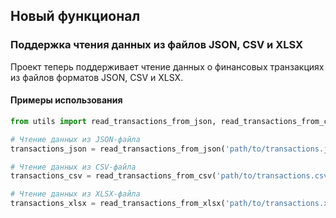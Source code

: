 ## Новый функционал

### Поддержка чтения данных из файлов JSON, CSV и XLSX

Проект теперь поддерживает чтение данных о финансовых транзакциях из файлов форматов JSON, CSV и XLSX.

#### Примеры использования

```python
from utils import read_transactions_from_json, read_transactions_from_csv, read_transactions_from_xlsx

# Чтение данных из JSON-файла
transactions_json = read_transactions_from_json('path/to/transactions.json')

# Чтение данных из CSV-файла
transactions_csv = read_transactions_from_csv('path/to/transactions.csv')

# Чтение данных из XLSX-файла
transactions_xlsx = read_transactions_from_xlsx('path/to/transactions.xlsx')
